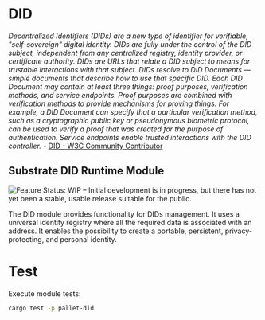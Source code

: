 # DID

_Decentralized Identifiers (DIDs) are a new type of identifier for verifiable, "self-sovereign" digital identity. DIDs are fully under the control of the DID subject, independent from any centralized registry, identity provider, or certificate authority. DIDs are URLs that relate a DID subject to means for trustable interactions with that subject. DIDs resolve to DID Documents — simple documents that describe how to use that specific DID. Each DID Document may contain at least three things: proof purposes, verification methods, and service endpoints. Proof purposes are combined with verification methods to provide mechanisms for proving things. For example, a DID Document can specify that a particular verification method, such as a cryptographic public key or pseudonymous biometric protocol, can be used to verify a proof that was created for the purpose of authentication. Service endpoints enable trusted interactions with the DID controller._  -  [DID - W3C Community Contributor](https://w3c-ccg.github.io/did-spec/)

## Substrate DID Runtime Module 
![Feature Status: WIP – Initial development is in progress, but there has not yet been a stable, usable release suitable for the public.](https://img.shields.io/badge/Status-WIP-yellow.svg)

The DID module provides functionality for DIDs management. It uses a universal identity registry where all the required data is associated with an address. It enables the possibility to create a portable, persistent,  privacy-protecting, and personal identity.

# Test

Execute module tests:

```bash
cargo test -p pallet-did
```
